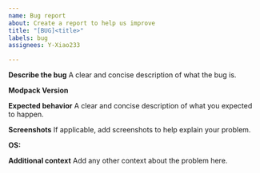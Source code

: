 ```yaml
---
name: Bug report
about: Create a report to help us improve
title: "[BUG]<title>"
labels: bug
assignees: Y-Xiao233

---
```


**Describe the bug**
A clear and concise description of what the bug is.

**Modpack Version**

**Expected behavior**
A clear and concise description of what you expected to happen.

**Screenshots**
If applicable, add screenshots to help explain your problem.

**OS:**

**Additional context**
Add any other context about the problem here.
